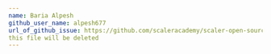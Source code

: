 ```yaml
---
name: Baria Alpesh
github_user_name: alpesh677
url_of_github_issue: https://github.com/scaleracademy/scaler-open-source-september-challenge/issues/44
this file will be deleted
---
```

